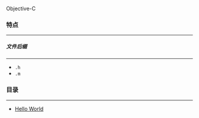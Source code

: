 Objective-C

### 特点
---
##### 文件后缀
---
* `.h`
* `.m`

### 目录
---
* [Hello World](https://github.com/PFei-He/Language-Study-Note/tree/master/Objective-C/Hello%20World)

